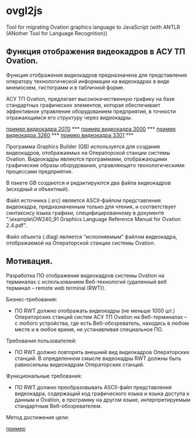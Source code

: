 # ovgl2js
Tool for migrating Ovation graphics language to JavaScript (with ANTLR (ANother Tool for Language Recognition))

## Функция отображения видеокадров в АСУ ТП Ovation.

Функция отображения видеокадров предназначена для представления оператору технологической информации на видеокадрах в виде мнемосхем, гистограмм и в табличной форме.

АСУ ТП Ovation, предлагает высококачественную графику на базе стандартных графических элементов, которая обеспечивает эффективное управление оборудованием предприятия, в точности отражающимся его структуру через видеокадры.

[пример видеокадра 2070](https://github.com/sergoleg/ovgl2js/blob/main/example/png/2070.png) ***
[пример видеокадра 3000](https://github.com/sergoleg/ovgl2js/blob/main/example/png/3000.png) ***
[пример видеокадра 3260](https://github.com/sergoleg/ovgl2js/blob/main/example/png/3260.png) ***
[пример видеокадра 3301](https://github.com/sergoleg/ovgl2js/blob/main/example/png/3301.png) ***

Программа Graphics Builder (GB) используется для создания видеокадров, отображаемых на Операторской станции системы Ovation. Видеокадры являются программами, отображающими графические образы оборудования, управляющего технологическими процессами предприятия.

В пакете GB создаются и редактируются два файла видеокадров (исходный и объектный).

Файл источника (.src) является ASCII-файлом представления видеокадра, предназначенным только для чтения, и соответствует синтаксису языка графики, специфицированному в документе ”.\example\OW240_91 Graphics Language Reference Manual for Ovation 2.4.pdf”.

Файл объекта (.diag) является “исполняемым” файлом видеокадра, отображаемой на Операторской станции системы Ovation.

## Мотивация.

Разработка ПО отображения видеокадров системы Ovation на терминалах с использованием Веб-технологий (удаленный веб терминал – remote web terminal (RWT)).

Бизнес-требования:
- ПО RWT должно отображать видеокадры (не меньше 1000 шт.) Операторских станций систем АСУ ТП Ovation на Веб-терминалах – с любого устройства, где есть Веб-обозреватель, находясь в любом месте и в любое время, не устанавливая специальное ПО.

Требования пользователей:
- ПО RWT должно повторять внешний вид видеокадров Операторских станций. В определенном смысле видеокадры RWT должны быть равносильны видеокадрам Операторских станций.

Функциональные требования:
- ПО RWT должно преобразовывать ASCII-файл представления видеокадра, содержащий код графического языка и языка доступа к данным и Ovation, в программу на другом языке, интерпретируемым стандартным Веб-обозревателем.

Метод достижения цели:

[пример](https://github.com/sergoleg/ovgl2js/blob/main/example/data_pipeline.jpg "Метод достижения цели")